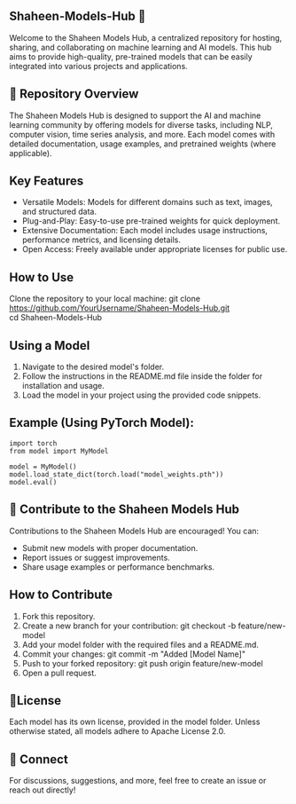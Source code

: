 ## Shaheen-Models-Hub 🚀
Welcome to the Shaheen Models Hub, a centralized repository for hosting, sharing, and collaborating on machine learning and AI models. This hub aims to provide high-quality, pre-trained models that can be easily integrated into various projects and applications.

## 🌟 Repository Overview
The Shaheen Models Hub is designed to support the AI and machine learning community by offering models for diverse tasks, including NLP, computer vision, time series analysis, and more. Each model comes with detailed documentation, usage examples, and pretrained weights (where applicable).

## Key Features
- Versatile Models: Models for different domains such as text, images, and structured data.
- Plug-and-Play: Easy-to-use pre-trained weights for quick deployment.
- Extensive Documentation: Each model includes usage instructions, performance metrics, and licensing details.
- Open Access: Freely available under appropriate licenses for public use.

## How to Use
Clone the repository to your local machine: git clone https://github.com/YourUsername/Shaheen-Models-Hub.git  
cd Shaheen-Models-Hub  

## Using a Model
1. Navigate to the desired model's folder.
2. Follow the instructions in the README.md file inside the folder for installation and usage.
3. Load the model in your project using the provided code snippets.

## Example (Using PyTorch Model):
```
import torch  
from model import MyModel  

model = MyModel()  
model.load_state_dict(torch.load("model_weights.pth"))  
model.eval()  
```
## 📢 Contribute to the Shaheen Models Hub
Contributions to the Shaheen Models Hub are encouraged! You can:
- Submit new models with proper documentation.
- Report issues or suggest improvements.
- Share usage examples or performance benchmarks.

## How to Contribute
1. Fork this repository.
2. Create a new branch for your contribution: git checkout -b feature/new-model  
3. Add your model folder with the required files and a README.md.
4. Commit your changes: git commit -m "Added [Model Name]"  
5. Push to your forked repository: git push origin feature/new-model  
6. Open a pull request.

## 📜License

Each model has its own license, provided in the model folder. Unless otherwise stated, all models adhere to Apache License 2.0.

## 💬 Connect

For discussions, suggestions, and more, feel free to create an issue or reach out directly!
